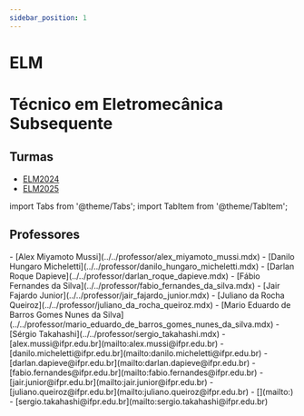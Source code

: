 ```yaml
---
sidebar_position: 1
---
```


# ELM

# Técnico em Eletromecânica Subsequente

## Turmas

- [ELM2024](elm2024)
- [ELM2025](elm2025)

import Tabs from '@theme/Tabs';
import TabItem from '@theme/TabItem';

## Professores

<Tabs>
  <TabItem value="nome" label="Nome" default>
    - [Alex Miyamoto Mussi](../../professor/alex_miyamoto_mussi.mdx)
    - [Danilo Hungaro Micheletti](../../professor/danilo_hungaro_micheletti.mdx)
    - [Darlan Roque Dapieve](../../professor/darlan_roque_dapieve.mdx)
    - [Fábio Fernandes da Silva](../../professor/fabio_fernandes_da_silva.mdx)
    - [Jair Fajardo Junior](../../professor/jair_fajardo_junior.mdx)
    - [Juliano da Rocha Queiroz](../../professor/juliano_da_rocha_queiroz.mdx)
    - [Mario Eduardo de Barros Gomes Nunes da Silva](../../professor/mario_eduardo_de_barros_gomes_nunes_da_silva.mdx)
    - [Sérgio Takahashi](../../professor/sergio_takahashi.mdx)
  </TabItem>
  <TabItem value="email" label="E-mail" default>
    - [alex.mussi@ifpr.edu.br](mailto:alex.mussi@ifpr.edu.br)
    - [danilo.micheletti@ifpr.edu.br](mailto:danilo.micheletti@ifpr.edu.br)
    - [darlan.dapieve@ifpr.edu.br](mailto:darlan.dapieve@ifpr.edu.br)
    - [fabio.fernandes@ifpr.edu.br](mailto:fabio.fernandes@ifpr.edu.br)
    - [jair.junior@ifpr.edu.br](mailto:jair.junior@ifpr.edu.br)
    - [juliano.queiroz@ifpr.edu.br](mailto:juliano.queiroz@ifpr.edu.br)
    - [](mailto:)
    - [sergio.takahashi@ifpr.edu.br](mailto:sergio.takahashi@ifpr.edu.br)
  </TabItem>
</Tabs>